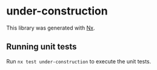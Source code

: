 # under-construction

This library was generated with [Nx](https://nx.dev).

## Running unit tests

Run `nx test under-construction` to execute the unit tests.
